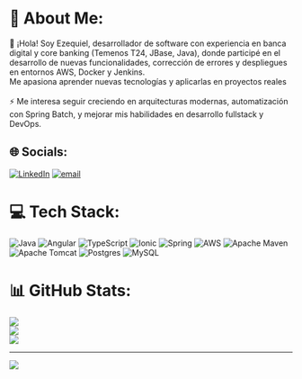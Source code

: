 # 💫 About Me:
👋 ¡Hola! Soy Ezequiel, desarrollador de software con experiencia en banca digital y core banking (Temenos T24, JBase, Java), donde participé en el desarrollo de nuevas funcionalidades, corrección de errores y despliegues en entornos AWS, Docker y Jenkins.<br>Me apasiona aprender nuevas tecnologías y aplicarlas en proyectos reales<br><br>⚡ Me interesa seguir creciendo en arquitecturas modernas, automatización con Spring Batch, y mejorar mis habilidades en desarrollo fullstack y DevOps.


## 🌐 Socials:
[![LinkedIn](https://img.shields.io/badge/LinkedIn-%230077B5.svg?logo=linkedin&logoColor=white)](https://linkedin.com/in/https://www.linkedin.com/in/ezequiel-eduardo-casada-46a142123/) [![email](https://img.shields.io/badge/Email-D14836?logo=gmail&logoColor=white)](mailto:ezequielcasada@gmail.com)

# 💻 Tech Stack:
![Java](https://img.shields.io/badge/java-%23ED8B00.svg?style=for-the-badge&logo=openjdk&logoColor=white) ![Angular](https://img.shields.io/badge/angular-%23DD0031.svg?style=for-the-badge&logo=angular&logoColor=white) ![TypeScript](https://img.shields.io/badge/typescript-%23007ACC.svg?style=for-the-badge&logo=typescript&logoColor=white) ![Ionic](https://img.shields.io/badge/Ionic-%233880FF.svg?style=for-the-badge&logo=Ionic&logoColor=white) ![Spring](https://img.shields.io/badge/spring-%236DB33F.svg?style=for-the-badge&logo=spring&logoColor=white) ![AWS](https://img.shields.io/badge/AWS-%23FF9900.svg?style=for-the-badge&logo=amazon-aws&logoColor=white) ![Apache Maven](https://img.shields.io/badge/Apache%20Maven-C71A36?style=for-the-badge&logo=Apache%20Maven&logoColor=white) ![Apache Tomcat](https://img.shields.io/badge/apache%20tomcat-%23F8DC75.svg?style=for-the-badge&logo=apache-tomcat&logoColor=black) ![Postgres](https://img.shields.io/badge/postgres-%23316192.svg?style=for-the-badge&logo=postgresql&logoColor=white) ![MySQL](https://img.shields.io/badge/mysql-4479A1.svg?style=for-the-badge&logo=mysql&logoColor=white)
# 📊 GitHub Stats:
![](https://github-readme-stats.vercel.app/api?username=xjezex&theme=blue-green&hide_border=false&include_all_commits=true&count_private=true)<br/>
![](https://nirzak-streak-stats.vercel.app/?user=xjezex&theme=blue-green&hide_border=false)<br/>
![](https://github-readme-stats.vercel.app/api/top-langs/?username=xjezex&theme=blue-green&hide_border=false&include_all_commits=true&count_private=true&layout=compact)

---
[![](https://visitcount.itsvg.in/api?id=xjezex&icon=0&color=0)](https://visitcount.itsvg.in)

<!-- Proudly created with GPRM ( https://gprm.itsvg.in ) -->
